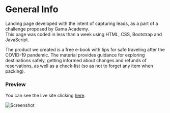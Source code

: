 # General Info

Landing page developed with the intent of capturing leads, as a part of a challenge proposed by Gama Academy. </br>
This page was coded in less than a week using HTML, CSS, Bootstrap and JavaScript.

The product we created is a free e-book with tips for safe traveling after the COVID-19 pandemic. The material provides guidance for exploring destinations safely, getting informed about changes and refunds of reservations, as well as a check-list (so as not to forget any item when packing).

### Preview

You can see the live site clicking <a href="https://viagensdoolimpo.netlify.app/">here</a>.</br>

![Screenshot](https://i.ibb.co/q9Rb3rs/image.png)
